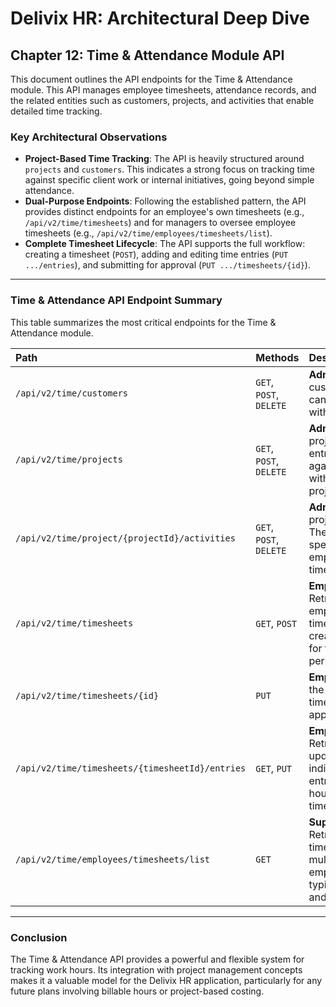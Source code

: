 # Delivix HR: Architectural Deep Dive

## Chapter 12: Time & Attendance Module API

This document outlines the API endpoints for the Time & Attendance module. This API manages employee timesheets, attendance records, and the related entities such as customers, projects, and activities that enable detailed time tracking.

### Key Architectural Observations
- **Project-Based Time Tracking**: The API is heavily structured around `projects` and `customers`. This indicates a strong focus on tracking time against specific client work or internal initiatives, going beyond simple attendance.
- **Dual-Purpose Endpoints**: Following the established pattern, the API provides distinct endpoints for an employee's own timesheets (e.g., `/api/v2/time/timesheets`) and for managers to oversee employee timesheets (e.g., `/api/v2/time/employees/timesheets/list`).
- **Complete Timesheet Lifecycle**: The API supports the full workflow: creating a timesheet (`POST`), adding and editing time entries (`PUT .../entries`), and submitting for approval (`PUT .../timesheets/{id}`).

---

### Time & Attendance API Endpoint Summary

This table summarizes the most critical endpoints for the Time & Attendance module.

| Path                                     | Methods        | Description                                                                                               |
| :--------------------------------------- | :------------- | :-------------------------------------------------------------------------------------------------------- |
| `/api/v2/time/customers`                 | `GET`, `POST`, `DELETE` | **Admin:** CRUD for customers, which can be associated with projects.                                       |
| `/api/v2/time/projects`                  | `GET`, `POST`, `DELETE` | **Admin:** CRUD for projects. Time entries are logged against activities within these projects.           |
| `/api/v2/time/project/{projectId}/activities` | `GET`, `POST`, `DELETE` | **Admin:** CRUD for project activities. These are the specific tasks that employees log time against.     |
| `/api/v2/time/timesheets`                | `GET`, `POST`  | **Employee:** Retrieves an employee's own timesheets or creates a new one for the current period.          |
| `/api/v2/time/timesheets/{id}`           | `PUT`          | **Employee:** Submits the specified timesheet for approval.                                               |
| `/api/v2/time/timesheets/{timesheetId}/entries` | `GET`, `PUT`   | **Employee:** Retrieves or updates the individual time entries (the grid of hours) for a given timesheet.   |
| `/api/v2/time/employees/timesheets/list` | `GET`          | **Supervisor/Admin:** Retrieves a list of timesheets for multiple employees, typically for review and approval. |

---

### Conclusion
The Time & Attendance API provides a powerful and flexible system for tracking work hours. Its integration with project management concepts makes it a valuable model for the Delivix HR application, particularly for any future plans involving billable hours or project-based costing. 
